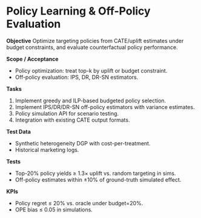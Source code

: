 # Policy Learning & Off-Policy Evaluation

**Objective**
Optimize targeting policies from CATE/uplift estimates under budget constraints, and evaluate counterfactual policy performance.

**Scope / Acceptance**
- Policy optimization: treat top-k by uplift or budget constraint.
- Off-policy evaluation: IPS, DR, DR-SN estimators.

**Tasks**
1. Implement greedy and ILP-based budgeted policy selection.
2. Implement IPS/DR/DR-SN off-policy estimators with variance estimates.
3. Policy simulation API for scenario testing.
4. Integration with existing CATE output formats.

**Test Data**
- Synthetic heterogeneity DGP with cost-per-treatment.
- Historical marketing logs.

**Tests**
- Top-20% policy yields ≥ 1.3× uplift vs. random targeting in sims.
- Off-policy estimates within ±10% of ground-truth simulated effect.

**KPIs**
- Policy regret ≤ 20% vs. oracle under budget=20%.
- OPE bias ≤ 0.05 in simulations.
